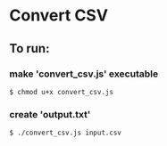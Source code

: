 # Convert CSV

## To run:
### make 'convert_csv.js' executable
```
$ chmod u+x convert_csv.js
```
### create 'output.txt'
```
$ ./convert_csv.js input.csv
```